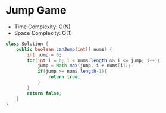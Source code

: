 # Jump Game

- Time Complexity: O(N)
- Space Complexity: O(1)

```java
class Solution {
    public boolean canJump(int[] nums) {
        int jump = 0;
        for(int i = 0; i < nums.length && i <= jump; i++){
            jump = Math.max(jump, i + nums[i]);
            if(jump >= nums.length-1){
                return true;
            }
        }
        return false;
    }
}
```
